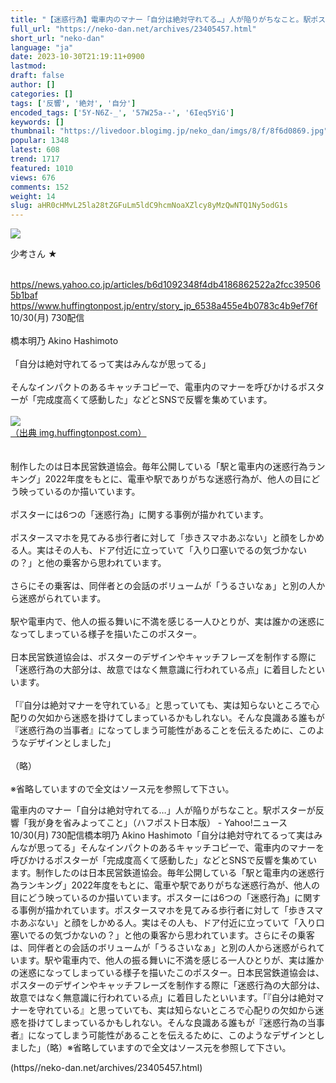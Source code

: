 ```yaml
---
title: "【迷惑行為】電車内のマナー「自分は絶対守れてる…」人が陥りがちなこと。駅ポスターが反響！ "
full_url: "https://neko-dan.net/archives/23405457.html"
short_url: "neko-dan"
language: "ja"
date: 2023-10-30T21:19:11+0900
lastmod: 
draft: false
author: []
categories: []
tags: ['反響', '絶対', '自分']
encoded_tags: ['5Y-N6Z-_', '57W25a--', '6Ieq5YiG']
keywords: []
thumbnail: "https://livedoor.blogimg.jp/neko_dan/imgs/8/f/8f6d0869.jpg"
popular: 1348
latest: 608
trend: 1717
featured: 1010
views: 676
comments: 152
weight: 14
slug: aHR0cHMvL25la28tZGFuLm5ldC9hcmNoaXZlcy8yMzQwNTQ1Ny5odG1s
---
```


![](https://livedoor.blogimg.jp/neko_dan/imgs/8/f/8f6d0869.jpg)

<div><p>少考さん ★ </p><br> <a target='_blank' href='https//news.yahoo.co.jp/articles/b6d1092348f4db4186862522a2fcc395065b1baf'>https//news.yahoo.co.jp/articles/b6d1092348f4db4186862522a2fcc395065b1baf</a> <br> <a target='_blank' href='https//www.huffingtonpost.jp/entry/story_jp_6538a455e4b0783c4b9ef76f'>https//www.huffingtonpost.jp/entry/story_jp_6538a455e4b0783c4b9ef76f</a> <br> 10/30(月) 730配信 <br> <br> 橋本明乃 Akino Hashimoto <br> <br> 「自分は絶対守れてるって実はみんなが思ってる」 <br> <br> そんなインパクトのあるキャッチコピーで、電車内のマナーを呼びかけるポスターが「完成度高くて感動した」などとSNSで反響を集めています。 <br> <br> <a href='https//img.huffingtonpost.com/asset/6538abcc230000ab0054ae2b.jpg' target='_blank' class='' id='img_1_1'><img src='https//livedoor.blogimg.jp/neko_dan/imgs/2/d/2df494c8.jpg'><br>（出典 img.huffingtonpost.com）<br></a> <br> <br> 制作したのは日本民営鉄道協会。毎年公開している「駅と電車内の迷惑行為ランキング」2022年度をもとに、電車や駅でありがちな迷惑行為が、他人の目にどう映っているのか描いています。 <br> <br> ポスターには6つの「迷惑行為」に関する事例が描かれています。 <br> <br> ポスタースマホを見てみる歩行者に対して「歩きスマホあぶない」と顔をしかめる人。実はその人も、ドア付近に立っていて「入り口塞いでるの気づかないの？」と他の乗客から思われています。 <br> <br> さらにその乗客は、同伴者との会話のボリュームが「うるさいなぁ」と別の人から迷惑がられています。 <br> <br> 駅や電車内で、他人の振る舞いに不満を感じる一人ひとりが、実は誰かの迷惑になってしまっている様子を描いたこのポスター。 <br> <br> 日本民営鉄道協会は、ポスターのデザインやキャッチフレーズを制作する際に「迷惑行為の大部分は、故意ではなく無意識に行われている点」に着目したといいます。 <br> <br> 「『自分は絶対マナーを守れている』と思っていても、実は知らないところで心配りの欠如から迷惑を掛けてしまっているかもしれない。そんな良識ある誰もが『迷惑行為の当事者』になってしまう可能性があることを伝えるために、このようなデザインとしました」 <br> <br> （略） <br> <br> ※省略していますので全文はソース元を参照して下さい。 <p>電車内のマナー「自分は絶対守れてる…」人が陥りがちなこと。駅ポスターが反響「我が身を省みよってこと」（ハフポスト日本版） - Yahoo!ニュース10/30(月) 730配信橋本明乃 Akino Hashimoto「自分は絶対守れてるって実はみんなが思ってる」そんなインパクトのあるキャッチコピーで、電車内のマナーを呼びかけるポスターが「完成度高くて感動した」などとSNSで反響を集めています。制作したのは日本民営鉄道協会。毎年公開している「駅と電車内の迷惑行為ランキング」2022年度をもとに、電車や駅でありがちな迷惑行為が、他人の目にどう映っているのか描いています。ポスターには6つの「迷惑行為」に関する事例が描かれています。ポスタースマホを見てみる歩行者に対して「歩きスマホあぶない」と顔をしかめる人。実はその人も、ドア付近に立っていて「入り口塞いでるの気づかないの？」と他の乗客から思われています。さらにその乗客は、同伴者との会話のボリュームが「うるさいなぁ」と別の人から迷惑がられています。駅や電車内で、他人の振る舞いに不満を感じる一人ひとりが、実は誰かの迷惑になってしまっている様子を描いたこのポスター。日本民営鉄道協会は、ポスターのデザインやキャッチフレーズを制作する際に「迷惑行為の大部分は、故意ではなく無意識に行われている点」に着目したといいます。「『自分は絶対マナーを守れている』と思っていても、実は知らないところで心配りの欠如から迷惑を掛けてしまっているかもしれない。そんな良識ある誰もが『迷惑行為の当事者』になってしまう可能性があることを伝えるために、このようなデザインとしました」（略）※省略していますので全文はソース元を参照して下さい。</p></div>

(https//neko-dan.net/archives/23405457.html)
